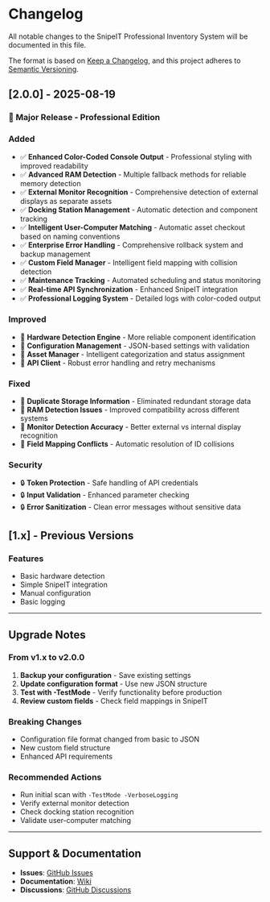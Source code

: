 # Changelog

All notable changes to the SnipeIT Professional Inventory System will be documented in this file.

The format is based on [Keep a Changelog](https://keepachangelog.com/en/1.0.0/),
and this project adheres to [Semantic Versioning](https://semver.org/spec/v2.0.0.html).

## [2.0.0] - 2025-08-19

### 🎉 Major Release - Professional Edition

### Added
- ✅ **Enhanced Color-Coded Console Output** - Professional styling with improved readability
- ✅ **Advanced RAM Detection** - Multiple fallback methods for reliable memory detection
- ✅ **External Monitor Recognition** - Comprehensive detection of external displays as separate assets
- ✅ **Docking Station Management** - Automatic detection and component tracking
- ✅ **Intelligent User-Computer Matching** - Automatic asset checkout based on naming conventions
- ✅ **Enterprise Error Handling** - Comprehensive rollback system and backup management
- ✅ **Custom Field Manager** - Intelligent field mapping with collision detection
- ✅ **Maintenance Tracking** - Automated scheduling and status monitoring
- ✅ **Real-time API Synchronization** - Enhanced SnipeIT integration
- ✅ **Professional Logging System** - Detailed logs with color-coded output

### Improved
- 🔧 **Hardware Detection Engine** - More reliable component identification
- 🔧 **Configuration Management** - JSON-based settings with validation
- 🔧 **Asset Manager** - Intelligent categorization and status assignment
- 🔧 **API Client** - Robust error handling and retry mechanisms

### Fixed
- 🐛 **Duplicate Storage Information** - Eliminated redundant storage data
- 🐛 **RAM Detection Issues** - Improved compatibility across different systems
- 🐛 **Monitor Detection Accuracy** - Better external vs internal display recognition
- 🐛 **Field Mapping Conflicts** - Automatic resolution of ID collisions

### Security
- 🔒 **Token Protection** - Safe handling of API credentials
- 🔒 **Input Validation** - Enhanced parameter checking
- 🔒 **Error Sanitization** - Clean error messages without sensitive data

## [1.x] - Previous Versions

### Features
- Basic hardware detection
- Simple SnipeIT integration
- Manual configuration
- Basic logging

---

## Upgrade Notes

### From v1.x to v2.0.0
1. **Backup your configuration** - Save existing settings
2. **Update configuration format** - Use new JSON structure
3. **Test with -TestMode** - Verify functionality before production
4. **Review custom fields** - Check field mappings in SnipeIT

### Breaking Changes
- Configuration file format changed from basic to JSON
- New custom field structure
- Enhanced API requirements

### Recommended Actions
- Run initial scan with `-TestMode -VerboseLogging`
- Verify external monitor detection
- Check docking station recognition
- Validate user-computer matching

---

## Support & Documentation

- **Issues**: [GitHub Issues](https://github.com/Enrique3482/SnipeIT-Professional-Inventory/issues)
- **Documentation**: [Wiki](https://github.com/Enrique3482/SnipeIT-Professional-Inventory/wiki)
- **Discussions**: [GitHub Discussions](https://github.com/Enrique3482/SnipeIT-Professional-Inventory/discussions)